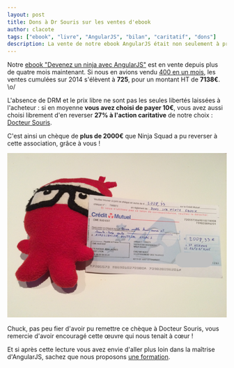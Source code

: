 ```yaml
---
layout: post
title: Dons à Dr Souris sur les ventes d'ebook
author: clacote
tags: ["ebook", "livre", "AngularJS", "bilan", "caritatif", "dons"]
description: La vente de notre ebook AngularJS était non seulement à prix libre, mais en soutien optionnel à une association caritative, Docteur Souris. Il est temps de reverser vos dons !
---
```


Notre [ebook "Devenez un ninja avec AngularJS"](https://books.ninja-squad.com) est en vente depuis plus de quatre mois maintenant.
Si nous en avions vendu [400 en un mois](/2014/09/23/bilan-des-ventes-ebook-angularjs/), les ventes cumulées sur 2014 s'élèvent à **725**, pour un montant HT de **7138€**. \o/

L'absence de DRM et le prix libre ne sont pas les seules libertés laissées à l'acheteur&nbsp;: si en moyenne **vous avez choisi de payer 10€**, vous avez aussi choisi librement d'en reverser **27% à l'action caritative** de notre choix&nbsp;: [Docteur Souris](http://www.docteursouris.fr).

C'est ainsi un chèque de **plus de 2000€** que Ninja Squad a pu reverser à cette association, grâce à vous&nbsp;!

<p style="text-align: center;">
<img itemprop="image" class="img-fluid" src="/assets/images/books/DonDrSouris2014.png" alt="Chuck de Ninja Squad remet le chèque de don à Docteur Souris" />
</p>

Chuck, pas peu fier d'avoir pu remettre ce chèque à Docteur Souris, vous remercie d'avoir encouragé cette œuvre qui nous tenait à cœur&nbsp;!

Et si après cette lecture vous avez envie d'aller plus loin dans la maîtrise d'AngularJS,
sachez que nous proposons [une formation](https://ninja-squad.fr/training/angularjs "La formation AngularJS de Ninja Squad").
